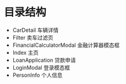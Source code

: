 # 目录结构

- CarDetail 车辆详情
- Filter 卖车过滤页
- FinancialCalculatorModal 金融计算器模态框
- Index 主页 
- LoanApplication 贷款申请
- LoginModal 登录模态框
- PersonInfo 个人信息

